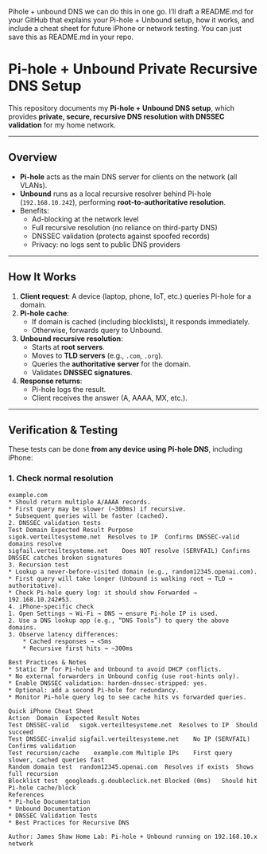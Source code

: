 Pihole + unbound DNS
we can do this in one go. I’ll draft a README.md for your GitHub that explains your Pi-hole + Unbound setup, how it works, and include a cheat sheet for future iPhone or network testing. You can just save this as README.md in your repo.


# Pi-hole + Unbound Private Recursive DNS Setup

This repository documents my **Pi-hole + Unbound DNS setup**, which provides **private, secure, recursive DNS resolution with DNSSEC validation** for my home network.

---

## Overview

- **Pi-hole** acts as the main DNS server for clients on the network (all VLANs).  
- **Unbound** runs as a local recursive resolver behind Pi-hole (`192.168.10.242`), performing **root-to-authoritative resolution**.  
- Benefits:
  - Ad-blocking at the network level
  - Full recursive resolution (no reliance on third-party DNS)
  - DNSSEC validation (protects against spoofed records)
  - Privacy: no logs sent to public DNS providers

---

## How It Works

1. **Client request**: A device (laptop, phone, IoT, etc.) queries Pi-hole for a domain.
2. **Pi-hole cache**:
   - If domain is cached (including blocklists), it responds immediately.
   - Otherwise, forwards query to Unbound.
3. **Unbound recursive resolution**:
   - Starts at **root servers**.
   - Moves to **TLD servers** (e.g., `.com`, `.org`).
   - Queries the **authoritative server** for the domain.
   - Validates **DNSSEC signatures**.
4. **Response returns**:
   - Pi-hole logs the result.
   - Client receives the answer (A, AAAA, MX, etc.).

---

## Verification & Testing

These tests can be done **from any device using Pi-hole DNS**, including iPhone:

### 1. Check normal resolution
```text
example.com
* Should return multiple A/AAAA records.
* First query may be slower (~300ms) if recursive.
* Subsequent queries will be faster (cached).
2. DNSSEC validation tests
Test Domain	Expected Result	Purpose
sigok.verteiltesysteme.net	Resolves to IP	Confirms DNSSEC-valid domains resolve
sigfail.verteiltesysteme.net	Does NOT resolve (SERVFAIL)	Confirms DNSSEC catches broken signatures
3. Recursion test
* Lookup a never-before-visited domain (e.g., random12345.openai.com).
* First query will take longer (Unbound is walking root → TLD → authoritative).
* Check Pi-hole query log: it should show Forwarded → 192.168.10.242#53.
4. iPhone-specific check
1. Open Settings → Wi-Fi → DNS → ensure Pi-hole IP is used.
2. Use a DNS lookup app (e.g., “DNS Tools”) to query the above domains.
3. Observe latency differences:
    * Cached responses → <5ms
    * Recursive first hits → ~300ms

Best Practices & Notes
* Static IP for Pi-hole and Unbound to avoid DHCP conflicts.
* No external forwarders in Unbound config (use root-hints only).
* Enable DNSSEC validation: harden-dnssec-stripped: yes.
* Optional: add a second Pi-hole for redundancy.
* Monitor Pi-hole query log to see cache hits vs forwarded queries.

Quick iPhone Cheat Sheet
Action	Domain	Expected Result	Notes
Test DNSSEC-valid	sigok.verteiltesysteme.net	Resolves to IP	Should succeed
Test DNSSEC-invalid	sigfail.verteiltesysteme.net	No IP (SERVFAIL)	Confirms validation
Test recursion/cache	example.com	Multiple IPs	First query slower, cached queries fast
Random domain test	random12345.openai.com	Resolves if exists	Shows full recursion
Blocklist test	googleads.g.doubleclick.net	Blocked (0ms)	Should hit Pi-hole cache/block
References
* Pi-hole Documentation
* Unbound Documentation
* DNSSEC Validation Tests
* Best Practices for Recursive DNS

Author: James Shaw Home Lab: Pi-hole + Unbound running on 192.168.10.x network
